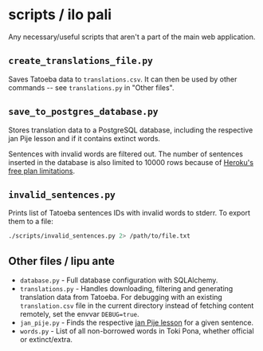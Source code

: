 # scripts / ilo pali

Any necessary/useful scripts that aren't a part of the main web application.

## `create_translations_file.py`

Saves Tatoeba data to `translations.csv`. It can then be used by other commands -- see `translations.py` in "Other files".

## `save_to_postgres_database.py`

Stores translation data to a PostgreSQL database, including the respective jan Pije lesson and if it contains extinct words.

Sentences with invalid words are filtered out. The number of sentences inserted in the database is also limited to 10000 rows because of [Heroku's free plan limitations](https://elements.heroku.com/addons/heroku-postgresql).

## `invalid_sentences.py`

Prints list of Tatoeba sentences IDs with invalid words to stderr. To export them to a file:

```sh
./scripts/invalid_sentences.py 2> /path/to/file.txt
```

## Other files / lipu ante

- `database.py` - Full database configuration with SQLAlchemy.
- `translations.py` - Handles downloading, filtering and generating translation data from Tatoeba. For debugging with an existing `translation.csv` file in the current directory instead of fetching content remotely, set the envvar `DEBUG=true`.
- `jan_pije.py` - Finds the respective [jan Pije lesson](http://tokipona.net/tp/janpije/okamasona.php) for a given sentence.
- `words.py` - List of all non-borrowed words in Toki Pona, whether official or extinct/extra.
